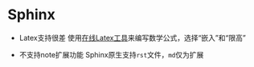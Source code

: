 # Sphinx

* Latex支持很差
使用[在线Latex工具](https://www.codecogs.com/latex/eqneditor.php)来编写数学公式，选择“嵌入”和“限高”

* 不支持note扩展功能
Sphinx原生支持`rst`文件，`md`仅为扩展
